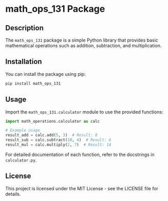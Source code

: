 # math_ops_131 Package 

## Description 

The `math_ops_131` package is a simple Python library that provides basic mathematical operations such as addition, subtraction, and multiplication. 

## Installation 

You can install the package using pip: 

```bash
pip install math_ops_131 
```

## Usage 

Import the `math_ops_131.calculator` module to use the provided functions: 
```python 
import math_operations.calculator as calc 

# Example usage 
result_add = calc.add(5, 3)  # Result: 8 
result_sub = calc.subtract(10, 4)  # Result: 6  
result_mul = calc.multiply(2, 7)  # Result: 14 
```
For detailed documentation of each function, refer to the docstrings in `calculator.py`. 

## License 

This project is licensed under the MIT License - see the LICENSE file for details.
